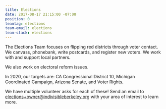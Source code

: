 ```yaml
---
title: Elections
date: 2017-08-17 21:15:00 -07:00
position: 0
teamtag: elections
team-email: elections
team-slack: elections
---
```


The Elections Team focuses on flipping red districts through voter contact. We canvass, phonebank, write postcards, and register new voters. We work with and support local partners.

We also work on electoral reform issues.

In 2020, our targets are: CA Congressional District 10, Michigan Coordinated Campaign, Arizona Senate, and Voter Rights. 

We have multiple volunteer asks for each of these! Send an email to elections+owner@indivisibleberkeley.org with your area of interest to learn more.
